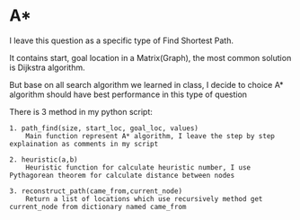 # A*

I leave this question as a specific type of Find Shortest Path.

It contains start, goal location in a Matrix(Graph), the most common solution is Dijkstra algorithm.

But base on all search algorithm we learned in class, I decide to choice A* algorithm should have best performance in this type of question

There is 3 method in my python script:

    1. path_find(size, start_loc, goal_loc, values)
        Main function represent A* algorithm, I leave the step by step explaination as comments in my script

    2. heuristic(a,b)
        Heuristic function for calculate heuristic number, I use Pythagorean theorem for calculate distance between nodes

    3. reconstruct_path(came_from,current_node)
        Return a list of locations which use recursively method get current_node from dictionary named came_from